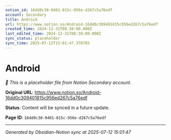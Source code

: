 ```yaml
---
notion_id: 16dd0c30-9401-815c-956e-d267c5a76edf
account: Secondary
title: Android
url: https://www.notion.so/Android-16dd0c309401815c956ed267c5a76edf
created_time: 2024-12-31T08:30:00.000Z
last_edited_time: 2024-12-31T08:30:00.000Z
sync_status: placeholder
sync_time: 2025-07-12T15:01:47.378785
---
```


# Android

*🔄 This is a placeholder file from Notion Secondary account.*

**Original URL**: https://www.notion.so/Android-16dd0c309401815c956ed267c5a76edf

**Status**: Content will be synced in a future update.

**Page ID**: `16dd0c30-9401-815c-956e-d267c5a76edf`

---

*Generated by Obsidian-Notion sync at 2025-07-12 15:01:47*
